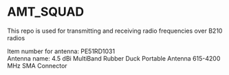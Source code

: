 # AMT_SQUAD

This repo is used for transmitting and receiving radio frequencies over B210 radios

Item number for antenna: PE51RD1031 </br>
Antenna name: 4.5 dBi MultiBand Rubber Duck Portable Antenna 615-4200 MHz SMA Connector
